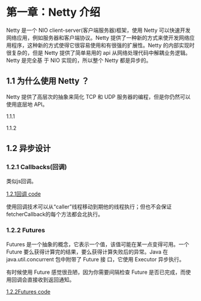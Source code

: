 # 第一章：Netty 介绍  #

Netty 是一个 NIO client-server(客户端服务器)框架，使用 Netty 可以快速开发网络应用，例如服务器和客户端协议。Netty 提供了一种新的方式来使开发网络应用程序，这种新的方式使得它很容易使用和有很强的扩展性。Netty 的内部实现时很复杂的，但是 Netty 提供了简单易用的 api 从网络处理代码中解耦业务逻辑。Netty 是完全基
于 NIO 实现的，所以整个 Netty 都是异步的。

## 1.1  为什么使用 Netty ？ ##
Netty 提供了高层次的抽象来简化 TCP 和 UDP 服务器的编程，但是你仍然可以使用底层地 API。

1.1.1 

1.1.2

## 1.2 异步设计 ##

### 1.2.1 Callbacks(回调) ###
类似js回调。

[1.2.1回调 code]()

使用回调技术可以从“caller”线程移动到期他的线程执行；但也不会保证fetcherCallback的每个方法都会北执行。

### 1.2.2 Futures ###

Futures 是一个抽象的概念，它表示一个值，该值可能在某一点变得可用。一个 Future 要么获得计算完的结果，要么获得计算失败后的异常。Java 在 java.util.concurrent 包中附带了 Future 接
口，它使用 Executor 异步执行。

有时候使用 Future 感觉很丑陋，因为你需要间隔检查 Future 是否已完成，而使用回调会直接收到返回通知。

[1.2.2Futures code]()